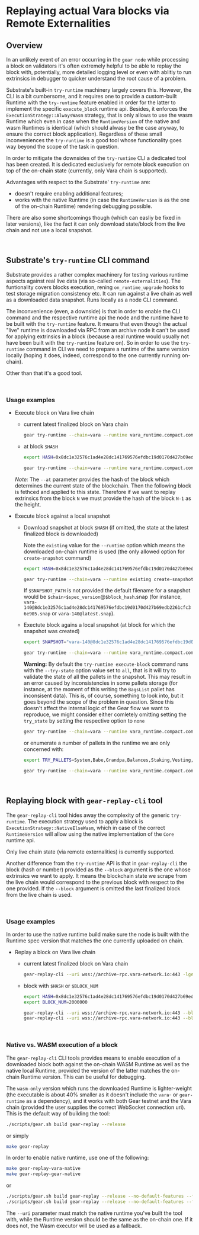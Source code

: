 # Replaying actual Vara blocks via Remote Externalities


## Overview

In an unlikely event of an error occurring in the `gear node` while processing a block on validators it's often extremely helpful to be able to replay the block  with, potentially, more detailed logging level or even with ablitiy to run extrinsics in debugger to quicker understand the root cause of a problem.

Substrate's built-in `try-runtime` machinery largely covers this. However, the CLI is a bit cumbersome, and it requires one to provide a custom-built Runtime with the `try-runtime` feature enabled in order for the latter to implement the specific `execute_block` runtime api. Besides, it enforces the `ExecutionStrategy::AlwaysWasm` strategy, that is only allows to use the wasm Runtime which even in case when the `RuntimeVersion` of the native and wasm Runtimes is identical (which should alwasy be the case anyway, to ensure the correct block application).
Regardless of these small inconveniences the `try-runtime` is a good tool whose functionality goes way beyond the scope of the task in question.

In order to mitigate the downsides of the `try-runtime` CLI a dedicated tool has been created. It is dedicated exclusively for remote block execution on top of the on-chain state (currently, only Vara chain is supported).

Advantages with respect to the Substrate' `try-runtime` are:
- doesn't require enabling additional features;
- works with the native Runtime (in case the `RuntimeVersion` is as the one of the on-chain Runtime) rendering debugging possible.

There are also some shortcomings though (which can easliy be fixed in later versions), like the fact it can only download state/block from the live chain and not use a local snapshot.


<br/>

## Substrate's `try-runtime` CLI command

Substrate provides a rather complex machinery for testing various runtime aspects against real live data (via so-called `remote-externalities`).
The funtionality covers blocks execution, rening `on_runtime_upgrade` hooks to test storage migration consistency etc.
It can run against a live chain as well as a downloaded data snapshot.
Runs locally as a node CLI command.

The inconvenience (even, a downside) is that in order to enable the CLI command and the respective runtime api the node and the runtime have to be built with the `try-runtime` feature. It means that even though the actual "live" runtime is downloaded via RPC from an archive node it can't be used for applying extrinsics in a block (because a real runtime would usually not have been built with the `try-runtime` feature on). So in order to use the `try-runtime` command in CLI we need to prepare a runtime of the same version locally (hoping it does, indeed, correspond to the one currently running on-chain).

Other than that it's a good tool.

<br/>

### Usage examples

* Execute block on Vara live chain

    * current latest finalized block on Vara chain

        ```bash
        gear try-runtime --chain=vara --runtime vara_runtime.compact.compressed.wasm execute-block live --uri wss://archive-rpc.vara-network.io:443
        ```

    * at block `$HASH`

        ```bash
        export HASH=0x8dc1e32576c1ad4e28dc141769576efdbc19d0170d427b69edb2261cfc36e905

        gear try-runtime --chain=vara --runtime vara_runtime.compact.compressed.wasm execute-block live --uri wss://archive-rpc.vara-network.io:443 --at "$HASH"
        ```

    *Note:* The `--at` parameter provides the hash of the block which determines the current state of the blockchain. Then the following block is fethced and applied to this state. Therefore if we want to replay extrinsics from the block `N` we must provide the hash of the block `N-1` as the height.


* Execute block against a local snapshot

    * Download snapshot at block `$HASH` (if omitted, the state at the latest finalized block is downloaded)

        Note the `existing` value for the `--runtime` option which means the downloaded on-chain runtime is used (the only allowed option for `create-snapshot` command)

        ```bash
        export HASH=0x8dc1e32576c1ad4e28dc141769576efdbc19d0170d427b69edb2261cfc36e905

        gear try-runtime --chain=vara --runtime existing create-snapshot --uri wss://archive-rpc.vara-network.io:443 [--at "$HASH"] [$SNAPSHOT_PATH]
        ```

        If `$SNAPSHOT_PATH` is not provided the default filename for a snapshot would be `$chain`-`$spec_version`@`$block_hash`.snap (for instance, `vara-140@8dc1e32576c1ad4e28dc141769576efdbc19d0170d427b69edb2261cfc36e905.snap` or `vara-140@latest.snap`).

    * Exectute block agains a local snapshot (at block for which the snapshot was created)

        ```bash
        export SNAPSHOT="vara-140@8dc1e32576c1ad4e28dc141769576efdbc19d0170d427b69edb2261cfc36e905.snap"

        gear try-runtime --chain=vara --runtime vara_runtime.compact.compressed.wasm execute-block --block-ws-uri wss://archive-rpc.vara-network.io:443 snap --snapshot-path "$SNAPSHOT"
        ```


        <b>Warning:</b> By default the `try-runtime execute-block` command runs with the `--try-state` option value set to `all`, that is it will try to validate the state of all the pallets in the snapshot. This may result in an error caused by inconsistencies in some pallets storage (for instance, at the moment of this writing the `BagsList` pallet has inconsisent data). This is, of course, something to look into, but it goes beyond the scope of the problem in question.
        Since this doesn't affect the internal logic of the Gear flow we want to reproduce, we might consider either comletely omitting setting the `try_state` by setting the respective option to `none`

        ```bash
        gear try-runtime --chain=vara --runtime vara_runtime.compact.compressed.wasm execute-block --try-state none live --uri wss://archive-rpc.vara-network.io:443
        ```

        or enumerate a number of pallets in the runtime we are only concerned with:

        ```bash
        export TRY_PALLETS=System,Babe,Grandpa,Balances,Staking,Vesting,Gear,GearGas,GearProgram,GearMessenger,GearScheduler,GearPayment,StakingRewards

        gear try-runtime --chain=vara --runtime vara_runtime.compact.compressed.wasm execute-block --try-state "$TRY_PALLETS" live --uri wss://archive-rpc.vara-network.io:443
        ```


<br/>

## Replaying block with `gear-replay-cli` tool

The `gear-replay-cli` tool hides away the complexity of the generic `try-runtime`. The execution strategy used to apply a block is `ExecutionStrategy::NativeElseWasm`, which in case of the correct `RuntimeVersion` will allow using the native implementation of the `Core` runtime api.

Only live chain state (via remote externalities) is currently supported.

Another difference from the `try-runtime` API is that in `gear-replay-cli` the block (hash or number) provided as the `--block` argument is the one whose extrinsics we want to apply. It means the blockchain state we scrape from the live chain would correspond to the previous block with respect to the one provided. If the `--block` argument is omitted the last finalized block from the live chain is used.

<br/>

### Usage examples

In order to use the native runtime build make sure the node is built with the Runtime spec version that matches the one currently uploaded on chain.

* Replay a block on Vara live chain

    * current latest finalized block on Vara chain

        ```bash
        gear-replay-cli --uri wss://archive-rpc.vara-network.io:443 -lgear::runtime=debug -lpallet_gear,gear_common,pallet_gear_scheduler=debug
        ```

    * block with `$HASH` or `$BLOCK_NUM`

        ```bash
        export HASH=0x8dc1e32576c1ad4e28dc141769576efdbc19d0170d427b69edb2261cfc36e905
        export BLOCK_NUM=2000000

        gear-replay-cli --uri wss://archive-rpc.vara-network.io:443 --block "$HASH" -lgear::runtime=debug -lpallet_gear,gear_common=debug
        gear-replay-cli --uri wss://archive-rpc.vara-network.io:443 --block "$BLOCK_NUM" -lgear::runtime=debug -lpallet_gear,gear_common=debug
        ```

<br/>

### Native vs. WASM execution of a block

The `gear-replay-cli` CLI tools provides means to enable execution of a downloaded block both against the on-chain WASM Runtime as well as the native local Runtime, provided the version of the latter matches the on-chain Runtime version. This can be useful for debugging.

The `wasm-only` version which runs the downloaded Runtime is lighter-weight (the executable is about 40% smaller as it doesn't include the `vara`- or `gear-runtime` as a dependency), and it works with both Gear testnet and the Vara chain (provided the user supplies the correct WebSocket connection uri).
This is the default way of building the tool:
```bash
./scripts/gear.sh build gear-replay --release
```
or simply

```bash
make gear-replay
```

In order to enable native runtime, use one of the following:
```bash
make gear-replay-vara-native
make gear-replay-gear-native
```

or

```bash
./scripts/gear.sh build gear-replay --release --no-default-features --features=vara-native
./scripts/gear.sh build gear-replay --release --no-default-features --features=gear-native
```

The `--uri` parameter must match the native runtime you've built the tool with, while the Runtime version should be the same as the on-chain one. If it does not, the Wasm executor will be used as a fallback.
